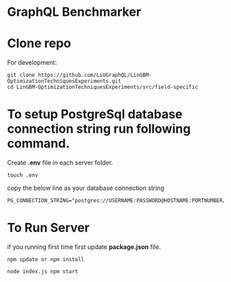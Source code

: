 # GraphQL Benchmarker


# Clone repo

For development:
```
git clone https://github.com/LiUGraphQL/LinGBM-OptimizationTechniquesExperiments.git
cd LinGBM-OptimizationTechniquesExperiments/src/field-specific

```


# To setup PostgreSql database connection string run following command.

Create __.env__ file in each server folder.
```
touch .env
```

copy the below line as your database connection string
```
PG_CONNECTION_STRING="postgres://USERNAME:PASSWORD@HOSTNAME:PORTNUMBER/DATABASENAME"
```

# To Run Server 

if you running first time first update __package.json__ file.

```
npm update or npm install
```

```
node index.js npm start

```
